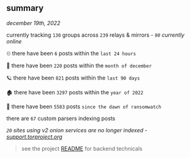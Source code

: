 
## summary
_december 19th, 2022_

currently tracking `130` groups across `239` relays & mirrors - _`90` currently online_

⏲ there have been `6` posts within the `last 24 hours`

🦈 there have been `220` posts within the `month of december`

🪐 there have been `821` posts within the `last 90 days`

🏚 there have been `3297` posts within the `year of 2022`

🦕 there have been `5583` posts `since the dawn of ransomwatch`

there are `67` custom parsers indexing posts

_`20` sites using v2 onion services are no longer indexed - [support.torproject.org](https://support.torproject.org/onionservices/v2-deprecation/)_

> see the project [README](https://github.com/joshhighet/ransomwatch#ransomwatch--) for backend technicals
